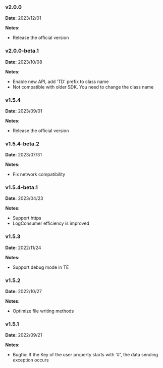 ### v2.0.0
**Date:** 2023/12/01

**Notes:**

* Release the official version

### v2.0.0-beta.1
**Date:** 2023/10/08

**Notes:**

* Enable new API, add 'TD' prefix to class name
* Not compatible with older SDK. You need to change the class name

### v1.5.4
**Date:** 2023/09/01

**Notes:**

* Release the official version  

### v1.5.4-beta.2
**Date:** 2023/07/31

**Notes:**

* Fix network compatibility

### v1.5.4-beta.1
**Date:** 2023/04/23

**Notes:**

* Support https
* LogConsumer efficiency is improved

### v1.5.3
**Date:** 2022/11/24

**Notes:**

* Support debug mode in TE

### v1.5.2
**Date:** 2022/10/27

**Notes:**

* Optimize file writing methods

### v1.5.1
**Date:** 2022/09/21

**Notes:**

* Bugfix: If the Key of the user property starts with '#', the data sending exception occurs
